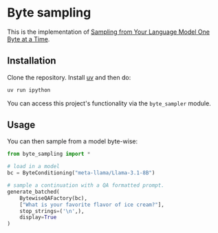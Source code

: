 # Byte sampling

This is the implementation of [Sampling from Your Language Model One Byte at a Time](https://arxiv.org/abs/2506.14123). 

## Installation 

Clone the repository. Install [uv](https://docs.astral.sh/uv/getting-started/installation/) and then do:

```bash
uv run ipython
```

You can access this project's functionality via the `byte_sampler` module.

## Usage

You can then sample from a model byte-wise:

```python
from byte_sampling import *

# load in a model
bc = ByteConditioning("meta-llama/Llama-3.1-8B")

# sample a continuation with a QA formatted prompt.
generate_batched(
    BytewiseQAFactory(bc),
    ["What is your favorite flavor of ice cream?"],
    stop_strings=('\n',),
    display=True
)
```

